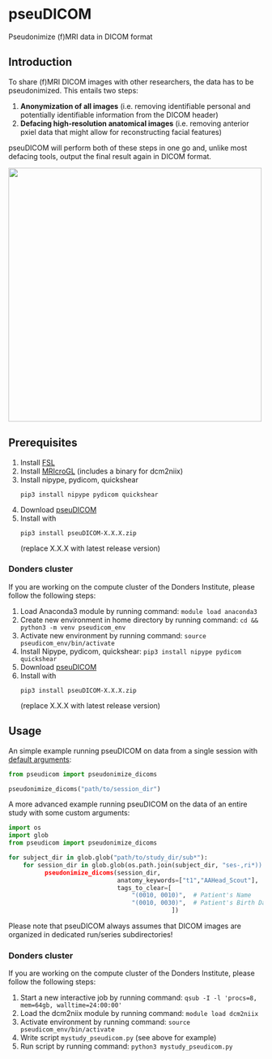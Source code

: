 # pseuDICOM
Pseudonimize (f)MRI data in DICOM format

## Introduction
To share (f)MRI DICOM images with other researchers, the data has to be pseudonimized.
This entails two steps:

1. **Anonymization of all images** (i.e. removing identifiable personal and potentially identifiable information from the DICOM header)
2. **Defacing high-resolution anatomical images** (i.e. removing anterior pxiel data that might allow for reconstructing facial features)

pseuDICOM will perform both of these steps in one go and, unlike most defacing tools, output the final result again in DICOM format.

<img src="https://user-images.githubusercontent.com/2971539/116867429-73a9eb00-ac0d-11eb-9374-5a96ce25bbd4.png" height="500">

## Prerequisites
1. Install [FSL](https://fsl.fmrib.ox.ac.uk/fsl/fslwiki/)
2. Install [MRIcroGL](https://www.nitrc.org/projects/mricrogl/) (includes a binary for dcm2niix)
3. Install nipype, pydicom, quickshear
   ```
   pip3 install nipype pydicom quickshear
   ```
4. Download [pseuDICOM](https://github.com/can-lab/pseuDICOM/master.zip)
5. Install with
   ```
   pip3 install pseuDICOM-X.X.X.zip
   ```
   (replace X.X.X with latest release version)

### Donders cluster
If you are working on the compute cluster of the Donders Institute, please follow the following steps:
1. Load Anaconda3 module by running command: `module load anaconda3`
2. Create new environment in home directory by running command: `cd && python3 -m venv pseudicom_env`
3. Activate new environment by running command: `source pseudicom_env/bin/activate`
4. Install Nipype, pydicom, quickshear: `pip3 install nipype pydicom quickshear`
5. Download [pseuDICOM](https://github.com/can-lab/pseuDICOM/master.zip)
6. Install with
   ```
   pip3 install pseuDICOM-X.X.X.zip
   ```
   (replace X.X.X with latest release version)

## Usage
An simple example running pseuDICOM on data from a single session with [default arguments](https://github.com/can-lab/pseuDICOM/blob/c803aa583bcf38c0725be68cdf8774d1de591b2f/pseudicom/_pseudicom.py#L18):
```python
from pseudicom import pseudonimize_dicoms

pseudonimize_dicoms("path/to/session_dir")
```

A more advanced example running pseuDICOM on the data of an entire study with some custom arguments:
```python
import os
import glob
from pseudicom import pseudonimize_dicoms

for subject_dir in glob.glob("path/to/study_dir/sub*"):
    for session_dir in glob.glob(os.path.join(subject_dir, "ses-,ri*)):
          pseudonimize_dicoms(session_dir,
                              anatomy_keywords=["t1","AAHead_Scout"],
                              tags_to_clear=[
                                  "(0010, 0010)",  # Patient's Name
                                  "(0010, 0030)",  # Patient's Birth Date
                                             ])
```

Please note that pseuDICOM always assumes that DICOM images are organized in dedicated run/series subdirectories!


### Donders cluster
If you are working on the compute cluster of the Donders Institute, please follow the following steps:
1. Start a new interactive job by running command: `qsub -I -l 'procs=8, mem=64gb, walltime=24:00:00'`
2. Load the dcm2niix module by running command: `module load dcm2niix`
3. Activate environment by running command: `source pseudicom_env/bin/activate`
4. Write script `mystudy_pseudicom.py` (see above for example)
6. Run script by running command: `python3 mystudy_pseudicom.py`
